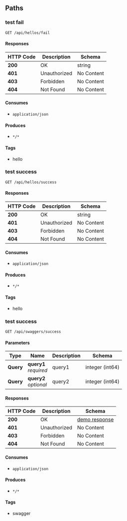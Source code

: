 
<a name="paths"></a>
## Paths

<a name="failusingget"></a>
### test fail
```
GET /api/hellos/fail
```


#### Responses

|HTTP Code|Description|Schema|
|---|---|---|
|**200**|OK|string|
|**401**|Unauthorized|No Content|
|**403**|Forbidden|No Content|
|**404**|Not Found|No Content|


#### Consumes

* `application/json`


#### Produces

* `*/*`


#### Tags

* hello


<a name="successusingget"></a>
### test success
```
GET /api/hellos/success
```


#### Responses

|HTTP Code|Description|Schema|
|---|---|---|
|**200**|OK|string|
|**401**|Unauthorized|No Content|
|**403**|Forbidden|No Content|
|**404**|Not Found|No Content|


#### Consumes

* `application/json`


#### Produces

* `*/*`


#### Tags

* hello


<a name="demousingget"></a>
### test success
```
GET /api/swaggers/success
```


#### Parameters

|Type|Name|Description|Schema|
|---|---|---|---|
|**Query**|**query1**  <br>*required*|query1|integer (int64)|
|**Query**|**query2**  <br>*optional*|query2|integer (int64)|


#### Responses

|HTTP Code|Description|Schema|
|---|---|---|
|**200**|OK|[demo response](#demo-response)|
|**401**|Unauthorized|No Content|
|**403**|Forbidden|No Content|
|**404**|Not Found|No Content|


#### Consumes

* `application/json`


#### Produces

* `*/*`


#### Tags

* swagger



